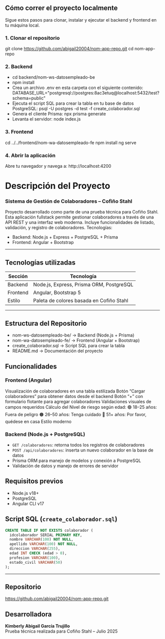 ## Cómo correr el proyecto localmente
Sigue estos pasos para clonar, instalar y ejecutar el backend y frontend en tu máquina local.

### 1. Clonar el repositorio
git clone https://github.com/abigail20004/nom-app-repo.git
cd nom-app-repo
### 2. Backend
- cd backend/nom-ws-datosempleado-be
- npm install
- Crea un archivo .env en esta carpeta con el siguiente contenido:
    DATABASE_URL="postgresql://postgres:8ac3etuq@localhost:5432/test?schema=public"
- Ejecuta el script SQL para crear la tabla en tu base de datos PostgreSQL:
  psql -U postgres -d test -f create_colaborador.sql
- Genera el cliente Prisma:
  npx prisma generate
- Levanta el servidor:
  node index.js
### 3. Frontend
cd ../../frontend/nom-wa-datosempleado-fe
npm install
ng serve
### 4. Abrir la aplicación
Abre tu navegador y navega a:
http://localhost:4200

# Descripción del Proyecto
### Sistema de Gestión de Colaboradores – Cofiño Stahl


Proyecto desarrollado como parte de una prueba técnica para Cofiño Stahl. Esta aplicación fullstack permite gestionar colaboradores a través de una API REST y una interfaz web moderna. Incluye funcionalidades de listado, validación, y registro de colaboradores.
Tecnologías:
- Backend: Node.js + Express + PostgreSQL + Prisma
- Frontend: Angular + Bootstrap

---
## Tecnologías utilizadas

| Sección  | Tecnología                                    |
|----------|-----------------------------------------------|
| Backend  | Node.js, Express, Prisma ORM, PostgreSQL      |
| Frontend | Angular, Bootstrap 5                          |
| Estilo   | Paleta de colores basada en Cofiño Stahl      |
---
## Estructura del Repositorio
- nom-ws-datosempleado-be/ → Backend (Node.js + Prisma)
- nom-wa-datosempleado-fe/ → Frontend (Angular + Bootstrap)
- create_colaborador.sql → Script SQL para crear la tabla
- README.md → Documentación del proyecto

## Funcionalidades
### Frontend (Angular)
Visualización de colaboradores en una tabla estilizada
Botón “Cargar colaboradores” para obtener datos desde el backend
Botón “+” con formulario flotante para agregar colaboradores
Validaciones visuales de campos requeridos
Cálculo del Nivel de riesgo según edad:
    🟢 18–25 años: Fuera de peligro
    🟠 26–50 años: Tenga cuidado
    🔴 51+ años: Por favor, quédese en casa
Estilo moderno

### Backend (Node.js + PostgreSQL)
- `GET /colaboradores`: retorna todos los registros de colaboradores
- `POST /api/colaboradores`: inserta un nuevo colaborador en la base de datos
- Prisma ORM para manejo de modelos y conexión a PostgreSQL
- Validación de datos y manejo de errores de servidor

## Requisitos previos
- Node.js v18+
- PostgreSQL
- Angular CLI v17

## Script SQL (`create_colaborador.sql`)
```sql
CREATE TABLE IF NOT EXISTS colaborador (
  idcolaborador SERIAL PRIMARY KEY,
  nombre VARCHAR(100) NOT NULL,
  apellido VARCHAR(100) NOT NULL,
  direccion VARCHAR(255),
  edad INT CHECK (edad > 0),
  profesion VARCHAR(100),
  estado_civil VARCHAR(50)
);
```
---
## Repositorio
https://github.com/abigail20004/nom-app-repo.git

## Desarrolladora

**Kimberly Abigail García Trujillo**  
Prueba técnica realizada para Cofiño Stahl – Julio 2025


